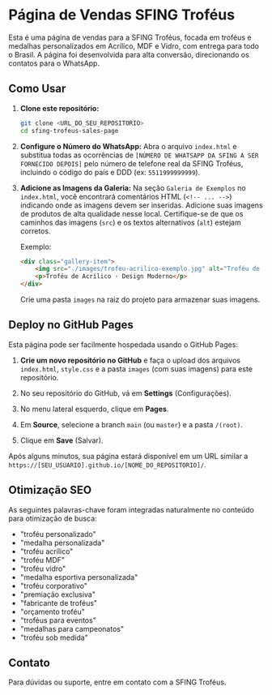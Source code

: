 
# Página de Vendas SFING Troféus

Esta é uma página de vendas para a SFING Troféus, focada em troféus e medalhas personalizados em Acrílico, MDF e Vidro, com entrega para todo o Brasil. A página foi desenvolvida para alta conversão, direcionando os contatos para o WhatsApp.

## Como Usar

1.  **Clone este repositório:**
    ```bash
    git clone <URL_DO_SEU_REPOSITORIO>
    cd sfing-trofeus-sales-page
    ```

2.  **Configure o Número do WhatsApp:**
    Abra o arquivo `index.html` e substitua todas as ocorrências de `[NÚMERO DE WHATSAPP DA SFING A SER FORNECIDO DEPOIS]` pelo número de telefone real da SFING Troféus, incluindo o código do país e DDD (ex: `5511999999999`).

3.  **Adicione as Imagens da Galeria:**
    Na seção `Galeria de Exemplos` no `index.html`, você encontrará comentários HTML (`<!-- ... -->`) indicando onde as imagens devem ser inseridas. Adicione suas imagens de produtos de alta qualidade nesse local. Certifique-se de que os caminhos das imagens (`src`) e os textos alternativos (`alt`) estejam corretos.

    Exemplo:
    ```html
    <div class="gallery-item">
        <img src="./images/trofeu-acrilico-exemplo.jpg" alt="Troféu de Acrílico Personalizado">
        <p>Troféu de Acrílico - Design Moderno</p>
    </div>
    ```
    Crie uma pasta `images` na raiz do projeto para armazenar suas imagens.

## Deploy no GitHub Pages

Esta página pode ser facilmente hospedada usando o GitHub Pages:

1.  **Crie um novo repositório no GitHub** e faça o upload dos arquivos `index.html`, `style.css` e a pasta `images` (com suas imagens) para este repositório.

2.  No seu repositório do GitHub, vá em **Settings** (Configurações).

3.  No menu lateral esquerdo, clique em **Pages**.

4.  Em **Source**, selecione a branch `main` (ou `master`) e a pasta `/(root)`.

5.  Clique em **Save** (Salvar).

Após alguns minutos, sua página estará disponível em um URL similar a `https://[SEU_USUARIO].github.io/[NOME_DO_REPOSITORIO]/`.

## Otimização SEO

As seguintes palavras-chave foram integradas naturalmente no conteúdo para otimização de busca:

*   "troféu personalizado"
*   "medalha personalizada"
*   "troféu acrílico"
*   "troféu MDF"
*   "troféu vidro"
*   "medalha esportiva personalizada"
*   "troféu corporativo"
*   "premiação exclusiva"
*   "fabricante de troféus"
*   "orçamento troféu"
*   "troféus para eventos"
*   "medalhas para campeonatos"
*   "troféu sob medida"

## Contato

Para dúvidas ou suporte, entre em contato com a SFING Troféus.


